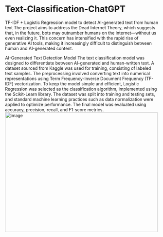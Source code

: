 # Text-Classification-ChatGPT
TF-IDF + Logistic Regression model to detect AI-generated text from human text
The project aims to address the Dead Internet Theory, which suggests that, in the future, bots
may outnumber humans on the internet—without us even realizing it. This concern has
intensified with the rapid rise of generative AI tools, making it increasingly difficult to
distinguish between human and AI-generated content.

AI-Generated Text Detection Model
The text classification model was designed to differentiate between AI-generated and
human-written text. A dataset sourced from Kaggle was used for training, consisting of labeled
text samples. The preprocessing involved converting text into numerical representations using
Term Frequency-Inverse Document Frequency (TF-IDF) vectorization. To keep the model
simple and efficient, Logistic Regression was selected as the classification algorithm,
implemented using the Scikit-Learn library. The dataset was split into training and testing sets,
and standard machine learning practices such as data normalization were applied to optimize
performance. The final model was evaluated using accuracy, precision, recall, and F1-score
metrics.
<img width="501" height="393" alt="image" src="https://github.com/user-attachments/assets/98bcae0c-4f3a-4202-9a01-4dc4bdb56e4c" />
